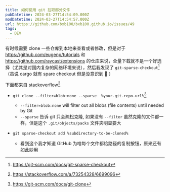 ```yaml
---
title: 如何使用 git 拉取部分文件
pubDatetime: 2024-03-27T14:54:09.000Z
modDatetime: 2024-03-27T14:54:57.000Z
url: https://github.com/bxb100/bxb100.github.io/issues/49
tags:
  - DEV
---
```


有时候需要 clone 一些仓库到本地来查看或者修改，但是对于 https://github.com/eugenp/tutorials 和 https://github.com/raycast/extensions 的仓库来说，全量下载就不是一个好选择（尤其是对国内复杂的网络环境来说），然后我发现了 `git-sparse-checkout`[^1]（虽说 cargo 就有 spare checkout 但是没意识到 🤣 ）

下面都来自 stackoverflow[^2]

- `git clone --filter=blob:none --sparse  %your-git-repo-url%`[^3]

  - `--filter=blob:none` will filter out all blobs (file contents) until needed by Git
  - `--sparse` 告诉 git 只会疏松克隆, 如果没有 `--filter` 虽然克隆的文件都一样，但是这个 `.git/objects/packs` 文件夹明显要大

- `git sparse-checkout add %subdirectory-to-be-cloned%`
  - 看到这个我才知道 GitHub 为啥每个文件都给路径的复制按钮，原来还有如此妙用

[^1]: https://git-scm.com/docs/git-sparse-checkout

[^2]: https://stackoverflow.com/a/73254328/6699096

[^3]: https://git-scm.com/docs/git-clone
